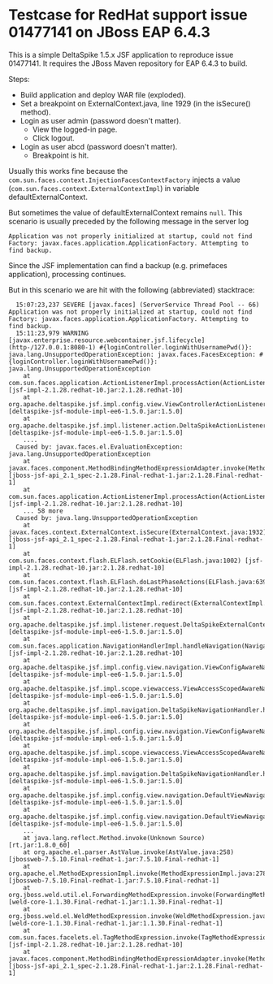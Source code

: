 # Testcase for RedHat support issue 01477141 on JBoss EAP 6.4.3

This is a simple DeltaSpike 1.5.x JSF application to reproduce issue 01477141.
It requires the JBoss Maven repository for EAP 6.4.3 to build. 

Steps:

 * Build application and deploy WAR file (exploded).
 * Set a breakpoint on ExternalContext.java, line 1929 (in the isSecure() method). 
 * Login as user admin (password doesn't matter).
   * View the logged-in page.
   * Click logout.
 * Login as user abcd (password doesn't matter).
   * Breakpoint is hit.
   
Usually this works fine because the `com.sun.faces.context.InjectionFacesContextFactory` injects 
a value (`com.sun.faces.context.ExternalContextImpl`) in variable defaultExternalContext.

But sometimes the value of defaultExternalContext remains `null`. This scenario is usually preceded by the following message in the server log 

    Application was not properly initialized at startup, could not find Factory: javax.faces.application.ApplicationFactory. Attempting to find backup.
    
Since the JSF implementation can find a backup (e.g. primefaces application), processing continues.    

But in this scenario we are hit with the following (abbreviated) stacktrace:

      15:07:23,237 SEVERE [javax.faces] (ServerService Thread Pool -- 66) Application was not properly initialized at startup, could not find Factory: javax.faces.application.ApplicationFactory. Attempting to find backup.
      15:11:23,979 WARNING [javax.enterprise.resource.webcontainer.jsf.lifecycle] (http-/127.0.0.1:8080-1) #{loginController.loginWithUsernamePwd()}: java.lang.UnsupportedOperationException: javax.faces.FacesException: #{loginController.loginWithUsernamePwd()}: java.lang.UnsupportedOperationException
      	at com.sun.faces.application.ActionListenerImpl.processAction(ActionListenerImpl.java:117) [jsf-impl-2.1.28.redhat-10.jar:2.1.28.redhat-10]
      	at org.apache.deltaspike.jsf.impl.config.view.ViewControllerActionListener.processAction(ViewControllerActionListener.java:63) [deltaspike-jsf-module-impl-ee6-1.5.0.jar:1.5.0]
      	at org.apache.deltaspike.jsf.impl.listener.action.DeltaSpikeActionListener.processAction(DeltaSpikeActionListener.java:51) [deltaspike-jsf-module-impl-ee6-1.5.0.jar:1.5.0]
        ....
      Caused by: javax.faces.el.EvaluationException: java.lang.UnsupportedOperationException
      	at javax.faces.component.MethodBindingMethodExpressionAdapter.invoke(MethodBindingMethodExpressionAdapter.java:101) [jboss-jsf-api_2.1_spec-2.1.28.Final-redhat-1.jar:2.1.28.Final-redhat-1]
      	at com.sun.faces.application.ActionListenerImpl.processAction(ActionListenerImpl.java:101) [jsf-impl-2.1.28.redhat-10.jar:2.1.28.redhat-10]
      	... 58 more
      Caused by: java.lang.UnsupportedOperationException
      	at javax.faces.context.ExternalContext.isSecure(ExternalContext.java:1932) [jboss-jsf-api_2.1_spec-2.1.28.Final-redhat-1.jar:2.1.28.Final-redhat-1]
      	at com.sun.faces.context.flash.ELFlash.setCookie(ELFlash.java:1002) [jsf-impl-2.1.28.redhat-10.jar:2.1.28.redhat-10]
      	at com.sun.faces.context.flash.ELFlash.doLastPhaseActions(ELFlash.java:639) [jsf-impl-2.1.28.redhat-10.jar:2.1.28.redhat-10]
      	at com.sun.faces.context.ExternalContextImpl.redirect(ExternalContextImpl.java:581) [jsf-impl-2.1.28.redhat-10.jar:2.1.28.redhat-10]
      	at org.apache.deltaspike.jsf.impl.listener.request.DeltaSpikeExternalContextWrapper.redirect(DeltaSpikeExternalContextWrapper.java:56) [deltaspike-jsf-module-impl-ee6-1.5.0.jar:1.5.0]
      	at com.sun.faces.application.NavigationHandlerImpl.handleNavigation(NavigationHandlerImpl.java:180) [jsf-impl-2.1.28.redhat-10.jar:2.1.28.redhat-10]
      	at org.apache.deltaspike.jsf.impl.config.view.navigation.ViewConfigAwareNavigationHandler.handleNavigation(ViewConfigAwareNavigationHandler.java:146) [deltaspike-jsf-module-impl-ee6-1.5.0.jar:1.5.0]
      	at org.apache.deltaspike.jsf.impl.scope.viewaccess.ViewAccessScopedAwareNavigationHandler.handleNavigation(ViewAccessScopedAwareNavigationHandler.java:51) [deltaspike-jsf-module-impl-ee6-1.5.0.jar:1.5.0]
      	at org.apache.deltaspike.jsf.impl.navigation.DeltaSpikeNavigationHandler.handleNavigation(DeltaSpikeNavigationHandler.java:77) [deltaspike-jsf-module-impl-ee6-1.5.0.jar:1.5.0]
      	at org.apache.deltaspike.jsf.impl.config.view.navigation.ViewConfigAwareNavigationHandler.handleNavigation(ViewConfigAwareNavigationHandler.java:146) [deltaspike-jsf-module-impl-ee6-1.5.0.jar:1.5.0]
      	at org.apache.deltaspike.jsf.impl.scope.viewaccess.ViewAccessScopedAwareNavigationHandler.handleNavigation(ViewAccessScopedAwareNavigationHandler.java:51) [deltaspike-jsf-module-impl-ee6-1.5.0.jar:1.5.0]
      	at org.apache.deltaspike.jsf.impl.navigation.DeltaSpikeNavigationHandler.handleNavigation(DeltaSpikeNavigationHandler.java:77) [deltaspike-jsf-module-impl-ee6-1.5.0.jar:1.5.0]
      	at org.apache.deltaspike.jsf.impl.config.view.navigation.DefaultViewNavigationHandler.navigateTo(DefaultViewNavigationHandler.java:41) [deltaspike-jsf-module-impl-ee6-1.5.0.jar:1.5.0]
      	at org.apache.deltaspike.jsf.impl.config.view.navigation.DefaultViewNavigationHandler$Proxy$_$$_WeldClientProxy.navigateTo(DefaultViewNavigationHandler$Proxy$_$$_WeldClientProxy.java) [deltaspike-jsf-module-impl-ee6-1.5.0.jar:1.5.0]
        ...
      	at java.lang.reflect.Method.invoke(Unknown Source) [rt.jar:1.8.0_60]
      	at org.apache.el.parser.AstValue.invoke(AstValue.java:258) [jbossweb-7.5.10.Final-redhat-1.jar:7.5.10.Final-redhat-1]
      	at org.apache.el.MethodExpressionImpl.invoke(MethodExpressionImpl.java:278) [jbossweb-7.5.10.Final-redhat-1.jar:7.5.10.Final-redhat-1]
      	at org.jboss.weld.util.el.ForwardingMethodExpression.invoke(ForwardingMethodExpression.java:40) [weld-core-1.1.30.Final-redhat-1.jar:1.1.30.Final-redhat-1]
      	at org.jboss.weld.el.WeldMethodExpression.invoke(WeldMethodExpression.java:50) [weld-core-1.1.30.Final-redhat-1.jar:1.1.30.Final-redhat-1]
      	at com.sun.faces.facelets.el.TagMethodExpression.invoke(TagMethodExpression.java:105) [jsf-impl-2.1.28.redhat-10.jar:2.1.28.redhat-10]
      	at javax.faces.component.MethodBindingMethodExpressionAdapter.invoke(MethodBindingMethodExpressionAdapter.java:87) [jboss-jsf-api_2.1_spec-2.1.28.Final-redhat-1.jar:2.1.28.Final-redhat-1]

